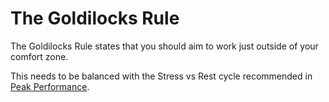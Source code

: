 # The Goldilocks Rule

The Goldilocks Rule states that you should aim to work just outside of your
comfort zone.

This needs to be balanced with the Stress vs Rest cycle recommended in
[Peak Performance](https://www.bradstulberg.com/books#yui_3_17_2_1_1653164062698_232).
